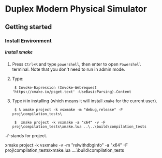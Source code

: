 # Duplex Modern Physical Simulator

## Getting started

### Install Environment

##### Install xmake

1. Press `Ctrl+R` and type `powershell`, then enter to open `Powershell` terminal. Note that you don't need to run in admin mode.
2. Type:

        $ Invoke-Expression (Invoke-Webrequest 'https://xmake.io/psget.text' -UseBasicParsing).Content
3. Type `M` in installing (which means it will install `xmake` for the current user).


        $ λ xmake project -k vsxmake -m "debug,release" -P proj\compilation_tests\

        $  xmake project -k vsxmake -a "x64" -v -F proj\compilation_tests\xmake.lua ..\..\build\compilation_tests

`-P` stands for project.

 xmake project -k vsxmake -v -m "relwithdbginfo" -a "x64" -F proj\compilation_tests\xmake.lua ..\..\build\compilation_tests
